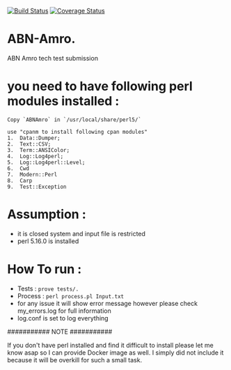 [![Build Status](https://travis-ci.org/rajhiren/ABNAmro.svg?branch=master)](https://travis-ci.org/rajhiren/ABNAmro)  [![Coverage Status](https://coveralls.io/repos/github/rajhiren/ABNAmro/badge.svg?branch=master)](https://coveralls.io/github/rajhiren/ABNAmro?branch=master)

# ABN-Amro.
ABN Amro tech test submission

# you need to have following perl modules installed :

    Copy `ABNAmro` in `/usr/local/share/perl5/`

    use "cpanm to install following cpan modules"
    1.  Data::Dumper;
    2.  Text::CSV;
    3.  Term::ANSIColor;
    4.  Log::Log4perl;
    5.  Log::Log4perl::Level;
    6.  Cwd
    7.  Modern::Perl
    8.  Carp
    9.  Test::Exception

# Assumption :

  - it is closed system and input file is restricted
  - perl 5.16.0 is installed

# How To run :
  - Tests : ` prove tests/. `
  - Process  :  ` perl process.pl Input.txt `
  - for any issue it will show error message however please check my_errors.log for full information
  - log.conf is set to log everything

########### NOTE ###########

  If you don't have perl installed and find it difficult to install please let me know asap so I can provide Docker image as well.
  I simply did not include it because it will be overkill for such a small task.
